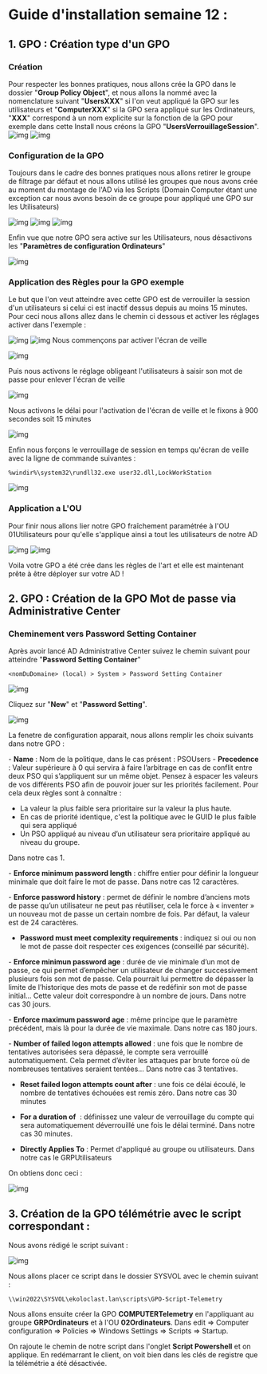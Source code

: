 # Guide d'installation semaine 12 : 

## 1. GPO : Création type d'un GPO

### Création
Pour respecter les bonnes pratiques, nous allons crée la GPO dans le dossier "**Group Policy Object**", et nous allons la nommé avec la nomenclature suivant "**UsersXXX**" si l'on veut appliqué la GPO sur les utilisateurs et "**ComputerXXX**" si la GPO sera appliqué sur les Ordinateurs, "**XXX**" correspond à un nom explicite sur la fonction de la GPO pour exemple dans cette Install nous créons la GPO "**UsersVerrouillageSession**".
![img](https://github.com/ThomasDominici/TSSR-Projet3-Groupe_1-BuildYourInfra/blob/Ressources_Images/TutoGPO/1.png?raw=true)
![img](https://github.com/ThomasDominici/TSSR-Projet3-Groupe_1-BuildYourInfra/blob/Ressources_Images/TutoGPO/2.png?raw=true) 
### Configuration de la GPO
Toujours dans le cadre des bonnes pratiques nous allons retirer le groupe de filtrage par défaut et nous allons utilisé les groupes que nous avons crée au moment du montage de l'AD via les Scripts (Domain Computer étant une exception car nous avons besoin de ce groupe pour appliqué une GPO sur les Utilisateurs)

![img](https://github.com/ThomasDominici/TSSR-Projet3-Groupe_1-BuildYourInfra/blob/Ressources_Images/TutoGPO/3.png?raw=true)
![img](https://github.com/ThomasDominici/TSSR-Projet3-Groupe_1-BuildYourInfra/blob/Ressources_Images/TutoGPO/4.png?raw=true)
![img](https://github.com/ThomasDominici/TSSR-Projet3-Groupe_1-BuildYourInfra/blob/Ressources_Images/TutoGPO/5.png?raw=true)

Enfin vue que notre GPO sera active sur les Utilisateurs, nous désactivons les "**Paramètres de configuration Ordinateurs**"

![img](https://github.com/ThomasDominici/TSSR-Projet3-Groupe_1-BuildYourInfra/blob/Ressources_Images/TutoGPO/6.png?raw=true)
### Application des Règles pour la GPO exemple
Le but que l'on veut atteindre avec cette GPO est de verrouiller la session d'un utilisateurs si celui ci est inactif dessus depuis au moins 15 minutes.
Pour ceci nous allons allez dans le chemin ci dessous et activer les réglages activer dans l'exemple :

![img](https://github.com/ThomasDominici/TSSR-Projet3-Groupe_1-BuildYourInfra/blob/Ressources_Images/TutoGPO/7.png?raw=true)
![img](https://github.com/ThomasDominici/TSSR-Projet3-Groupe_1-BuildYourInfra/blob/Ressources_Images/TutoGPO/8.png?raw=true)
Nous commençons par activer l'écran de veille

![img](https://github.com/ThomasDominici/TSSR-Projet3-Groupe_1-BuildYourInfra/blob/Ressources_Images/TutoGPO/9.png?raw=true)

Puis nous activons le réglage obligeant l'utilisateurs à saisir son mot de passe pour enlever l'écran de veille

![img](https://github.com/ThomasDominici/TSSR-Projet3-Groupe_1-BuildYourInfra/blob/Ressources_Images/TutoGPO/10.png?raw=true)

Nous activons le délai pour l'activation de l'écran de veille et le fixons à 900 secondes soit 15 minutes

![img](https://github.com/ThomasDominici/TSSR-Projet3-Groupe_1-BuildYourInfra/blob/Ressources_Images/TutoGPO/11.png?raw=true)

Enfin  nous forçons le verrouillage de session en temps qu'écran de veille avec la ligne de commande suivantes : 
``` Batch
%windir%\system32\rundll32.exe user32.dll,LockWorkStation
```

![img](https://github.com/ThomasDominici/TSSR-Projet3-Groupe_1-BuildYourInfra/blob/Ressources_Images/TutoGPO/11B.png?raw=true)

### Application a L'OU 
Pour finir nous allons lier notre GPO fraîchement paramétrée à l'OU 01Utilisateurs pour qu'elle s'applique ainsi a tout les utilisateurs de notre AD 

![img](https://github.com/ThomasDominici/TSSR-Projet3-Groupe_1-BuildYourInfra/blob/Ressources_Images/TutoGPO/12.png?raw=true)
![img](https://github.com/ThomasDominici/TSSR-Projet3-Groupe_1-BuildYourInfra/blob/Ressources_Images/TutoGPO/13.png?raw=true)


Voila votre GPO a été crée dans les règles de l'art et elle est maintenant prête à être déployer sur votre AD ! 


## 2. GPO : Création de la GPO Mot de passe via Administrative Center

### Cheminement vers Password Setting Container
Après avoir lancé AD Administrative Center suivez le chemin suivant pour atteindre "**Password Setting Container**" 
```
<nomDuDomaine> (local) > System > Password Setting Container
```

![img](https://github.com/ThomasDominici/TSSR-Projet3-Groupe_1-BuildYourInfra/blob/Ressources_Images/TutoGPO/100.png?raw=true)

Cliquez sur "**New**" et "**Password Setting**".

![img](https://github.com/ThomasDominici/TSSR-Projet3-Groupe_1-BuildYourInfra/blob/Ressources_Images/TutoGPO/101.png?raw=true)

La fenetre de configuration apparait, nous allons remplir les choix suivants dans notre GPO :

- **Name** : Nom de la politique, dans le cas présent : PSOUsers
- **Precedence** : Valeur supérieure à 0 qui servira à faire l’arbitrage en cas de conflit entre deux PSO qui s’appliquent sur un même objet. Pensez à espacer les valeurs de vos différents PSO afin de pouvoir jouer sur les priorités facilement.
Pour cela deux règles sont à connaître :

 -  La valeur la plus faible sera prioritaire sur la valeur la plus haute.
 - En cas de priorité identique, c'est la politique avec le GUID le plus faible qui sera appliqué
 - Un PSO appliqué au niveau d’un utilisateur sera prioritaire appliqué au niveau du groupe.

Dans notre cas 1.

- **Enforce minimum password length** : chiffre entier pour définir la longueur minimale que doit faire le mot de passe. Dans notre cas 12 caractères.

- **Enforce password history** : permet de définir le nombre d’anciens mots de passe qu’un utilisateur ne peut pas réutiliser, cela le force à « inventer » un nouveau mot de passe un certain nombre de fois. Par défaut, la valeur est de 24 caractères.

- **Password must meet complexity requirements** : indiquez si oui ou non le mot de passe doit respecter ces exigences (conseillé par sécurité).

- **Enforce minimun password age** : durée de vie minimale d’un mot de passe, ce qui permet d’empêcher un utilisateur de changer successivement plusieurs fois son mot de passe. Cela pourrait lui permettre de dépasser la limite de l’historique des mots de passe et de redéfinir son mot de passe initial… Cette valeur doit correspondre à un nombre de jours. Dans notre cas 30 jours.

- **Enforce maximum password age** : même principe que le paramètre précédent, mais là pour la durée de vie maximale. Dans notre cas 180 jours.


- **Number of failed logon attempts allowed** : une fois que le nombre de tentatives autorisées sera dépassé, le compte sera verrouillé automatiquement. Cela permet d’éviter les attaques par brute force où de nombreuses tentatives seraient tentées… Dans notre cas 3 tentatives.

- **Reset failed logon attempts count after** : une fois ce délai écoulé, le nombre de tentatives échouées est remis zéro. Dans notre cas 30 minutes

- **For a duration of**  : définissez une valeur de verrouillage du compte qui sera automatiquement déverrouillé une fois le délai terminé. Dans notre cas 30 minutes.

- **Directly Applies To** : Permet d'appliqué au groupe ou utilisateurs. Dans notre cas le GRPUtilisateurs 

On obtiens donc ceci :

![img](https://github.com/ThomasDominici/TSSR-Projet3-Groupe_1-BuildYourInfra/blob/Ressources_Images/TutoGPO/104.png?raw=true)


## 3. Création de la GPO télémétrie avec le script correspondant :

Nous avons rédigé le script suivant :    
      
![img](https://github.com/ThomasDominici/TSSR-Projet3-Groupe_1-BuildYourInfra/blob/Ressources_Images/imgscriptTelemetry.JPG?raw=true)

Nous allons placer ce script dans le dossier SYSVOL avec le chemin suivant : 

```
\\win2022\SYSVOL\ekoloclast.lan\scripts\GPO-Script-Telemetry
```

Nous allons ensuite créer la GPO **COMPUTERTelemetry** en l'appliquant au groupe **GRPOrdinateurs** et à l'OU **02Ordinateurs**.
Dans edit => Computer configuration => Policies => Windows Settings => Scripts => Startup.

On rajoute le chemin de notre script dans l'onglet **Script Powershell** et on applique. 
En redémarrant le client, on voit bien dans les clés de registre que la télémétrie a été désactivée.

